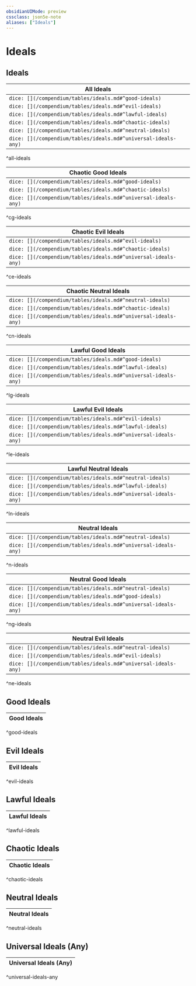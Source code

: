 ```yaml
---
obsidianUIMode: preview
cssclass: json5e-note
aliases: ["Ideals"]
---
```

# Ideals


## Ideals

| All Ideals |
|------------|
| `dice: [](/compendium/tables/ideals.md#^good-ideals)`  |
| `dice: [](/compendium/tables/ideals.md#^evil-ideals)`  |
| `dice: [](/compendium/tables/ideals.md#^lawful-ideals)`  |
| `dice: [](/compendium/tables/ideals.md#^chaotic-ideals)`  |
| `dice: [](/compendium/tables/ideals.md#^neutral-ideals)`  |
| `dice: [](/compendium/tables/ideals.md#^universal-ideals-any)`  |
^all-ideals

| Chaotic Good Ideals |
|------------|
| `dice: [](/compendium/tables/ideals.md#^good-ideals)`  |
| `dice: [](/compendium/tables/ideals.md#^chaotic-ideals)`  |
| `dice: [](/compendium/tables/ideals.md#^universal-ideals-any)`  |
^cg-ideals

| Chaotic Evil Ideals |
|------------|
| `dice: [](/compendium/tables/ideals.md#^evil-ideals)`  |
| `dice: [](/compendium/tables/ideals.md#^chaotic-ideals)`  |
| `dice: [](/compendium/tables/ideals.md#^universal-ideals-any)`  |
^ce-ideals

| Chaotic Neutral Ideals |
|------------|
| `dice: [](/compendium/tables/ideals.md#^neutral-ideals)`  |
| `dice: [](/compendium/tables/ideals.md#^chaotic-ideals)`  |
| `dice: [](/compendium/tables/ideals.md#^universal-ideals-any)`  |
^cn-ideals

| Lawful Good Ideals |
|------------|
| `dice: [](/compendium/tables/ideals.md#^good-ideals)`  |
| `dice: [](/compendium/tables/ideals.md#^lawful-ideals)`  |
| `dice: [](/compendium/tables/ideals.md#^universal-ideals-any)`  |
^lg-ideals

| Lawful Evil Ideals |
|------------|
| `dice: [](/compendium/tables/ideals.md#^evil-ideals)`  |
| `dice: [](/compendium/tables/ideals.md#^lawful-ideals)`  |
| `dice: [](/compendium/tables/ideals.md#^universal-ideals-any)`  |
^le-ideals

| Lawful Neutral Ideals |
|------------|
| `dice: [](/compendium/tables/ideals.md#^neutral-ideals)`  |
| `dice: [](/compendium/tables/ideals.md#^lawful-ideals)`  |
| `dice: [](/compendium/tables/ideals.md#^universal-ideals-any)`  |
^ln-ideals

| Neutral Ideals |
|------------|
| `dice: [](/compendium/tables/ideals.md#^neutral-ideals)`  |
| `dice: [](/compendium/tables/ideals.md#^universal-ideals-any)`  |
^n-ideals

| Neutral Good Ideals |
|------------|
| `dice: [](/compendium/tables/ideals.md#^neutral-ideals)`  |
| `dice: [](/compendium/tables/ideals.md#^good-ideals)`  |
| `dice: [](/compendium/tables/ideals.md#^universal-ideals-any)`  |
^ng-ideals

| Neutral Evil Ideals |
|------------|
| `dice: [](/compendium/tables/ideals.md#^neutral-ideals)`  |
| `dice: [](/compendium/tables/ideals.md#^evil-ideals)`  |
| `dice: [](/compendium/tables/ideals.md#^universal-ideals-any)`  |
^ne-ideals

## Good Ideals

| Good Ideals |
|-------------|
^good-ideals

## Evil Ideals

| Evil Ideals |
|-------------|
^evil-ideals

## Lawful Ideals

| Lawful Ideals |
|---------------|
^lawful-ideals

## Chaotic Ideals

| Chaotic Ideals |
|----------------|
^chaotic-ideals

## Neutral Ideals

| Neutral Ideals |
|----------------|
^neutral-ideals

## Universal Ideals (Any)

| Universal Ideals (Any) |
|------------------------|
^universal-ideals-any